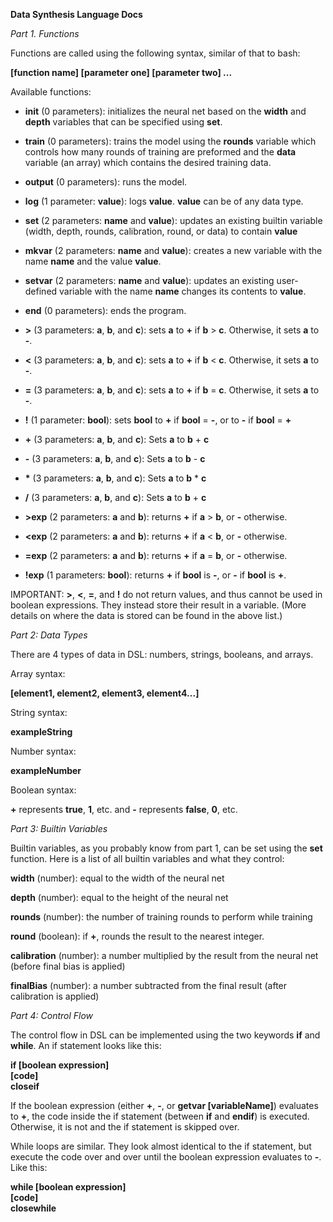 **Data Synthesis Language Docs**

*Part 1. Functions*

Functions are called using the following syntax, similar of that to bash:

**[function name] [parameter one] [parameter two] ...**

Available functions:

* **init** (0 parameters): initializes the neural net based on the **width** and **depth** variables that can be specified using **set**.
* **train** (0 parameters): trains the model using the **rounds** variable which controls how many rounds of training are preformed and the **data** variable (an array) which contains the desired training data.

* **output** (0 parameters): runs the model.
* **log** (1 parameter: **value**): logs **value**. **value** can be of any data type.
* **set** (2 parameters: **name** and **value**): updates an existing builtin variable (width, depth, rounds, calibration, round, or data) to contain **value**
* **mkvar** (2 parameters: **name** and **value**): creates a new variable with the name **name** and the value **value**.
* **setvar** (2 parameters: **name** and **value**): updates an existing user-defined variable with the name **name** changes its contents to **value**.
* **end** (0 parameters): ends the program.
* **>** (3 parameters: **a**, **b**, and **c**):  sets **a** to **+** if **b** > **c**. Otherwise, it sets **a** to **-**.
* **<** (3 parameters: **a**, **b**, and **c**):  sets **a** to **+** if **b** < **c**. Otherwise, it sets **a** to **-**.
* **=** (3 parameters: **a**, **b**, and **c**):  sets **a** to **+** if **b** = **c**. Otherwise, it sets **a** to **-**.
* **!** (1 parameter: **bool**):  sets **bool** to **+** if **bool** = **-**, or to **-** if **bool** = **+**
* **+** (3 parameters: **a**, **b**, and **c**): Sets **a** to **b** + **c**
* **-** (3 parameters: **a**, **b**, and **c**): Sets **a** to **b** - **c**
* **\*** (3 parameters: **a**, **b**, and **c**): Sets **a** to **b** * **c**
* **/** (3 parameters: **a**, **b**, and **c**): Sets **a** to **b** + **c**
* **>exp** (2 parameters: **a** and **b**): returns **+** if **a** > **b**, or **-** otherwise.
* **<exp** (2 parameters: **a** and **b**): returns **+** if **a** < **b**, or **-** otherwise.
* **=exp** (2 parameters: **a** and **b**): returns **+** if **a** = **b**, or **-** otherwise.
* **!exp** (1 parameters: **bool**): returns **+** if **bool** is **-**, or **-** if **bool** is **+**.

IMPORTANT: **>**, **<**, **=**, and **!** do not return values, and thus cannot be used in boolean expressions. They instead store their result in a variable. (More details on where the data is stored can be found in the above list.)

*Part 2: Data Types*

There are 4 types of data in DSL: numbers, strings, booleans, and arrays.

Array syntax:

**[element1, element2, element3, element4...]**

String syntax:

**exampleString**

Number syntax:

**exampleNumber**

Boolean syntax:

**+** represents **true**, **1**, etc. and **-** represents **false**, **0**, etc.

*Part 3: Builtin Variables*

Builtin variables, as you probably know from part 1, can be set using the **set** function. Here is a list of all builtin variables and what they control:

**width** (number): equal to the width of the neural net

**depth** (number): equal to the height of the neural net

**rounds** (number): the number of training rounds to perform while training

**round** (boolean): if **+**, rounds the result to the nearest integer.

**calibration** (number): a number multiplied by the result from the neural net (before final bias is applied)

**finalBias** (number): a number subtracted from the final result (after calibration is applied)

*Part 4: Control Flow*

The control flow in DSL can be implemented using the two keywords **if** and **while**. An if statement looks like this:

**if [boolean expression]**\
**[code]**\
**closeif**

If the boolean expression (either **+**, **-**, or **getvar [variableName]**) evaluates to **+**, the code inside the if statement (between **if** and **endif**) is executed. Otherwise, it is not and the if statement is skipped over.

While loops are similar. They look almost identical to the if statement, but execute the code over and over until the boolean expression evaluates to **-**. Like this:

**while [boolean expression]**\
**[code]**\
**closewhile**